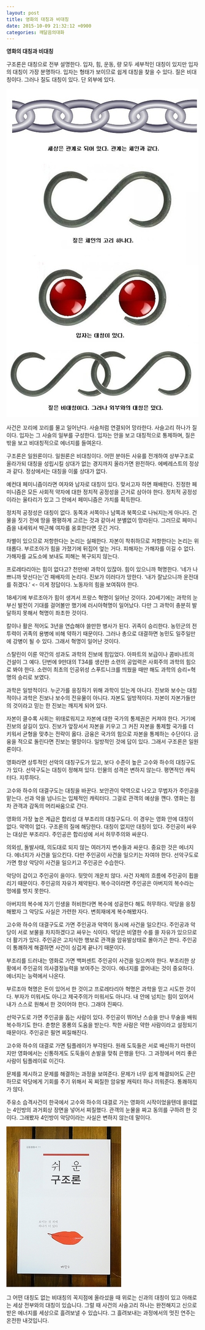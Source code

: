 ```yaml
---
layout: post
title: 영화의 대칭과 비대칭
date: 2015-10-09 21:32:12 +0900
categories: 깨달음의대화
---
```

  


  



      
**영화의 대칭과 비대칭** 

  


구조론은 대칭으로 전부 설명한다. 입자, 힘, 운동, 량 모두 세부적인 대칭이 있지만 입자의 대칭이 가장 분명하다. 입자는 형태가 보이므로 쉽게 대칭을 찾을 수 있다. 질은 비대칭이다. 그러나 질도 대칭이 있다. 단 외부에 있다. 

  




<img width="502" height="858" alt="39.jpg" src="files/attach/images/198/463/628/39.jpg" /> 

  


사건은 꼬리에 꼬리를 물고 일어난다. 사슬처럼 연결되어 망라한다. 사슬고리 하나가 질이다. 입자는 그 사슬의 일부를 구성한다. 입자는 안을 보고 대칭적으로 통제하며, 질은 밖을 보고 비대칭적으로 에너지를 들여온다. 

  


구조론은 일원론이다. 일원론은 비대칭이다. 어떤 분야든 사유를 전개하여 상부구조로 올라가되 대칭을 성립시킬 상대가 없는 경지까지 올라가면 완전하다. 에베레스트의 정상과 같다. 정상에서는 대칭을 이룰 상대가 없다. 

  


예컨대 페미니즘이라면 여자와 남자로 대칭이 있다. 맞서고자 하면 패배한다. 진정한 페미니즘은 모든 사회적 약자에 대한 정치적 공정성을 근거로 삼아야 한다. 정치적 공정성이라는 울타리가 있고 그 안에서 페미니즘은 가치를 획득한다. 

  


정치적 공정성은 대칭이 없다. 동쪽과 서쪽이나 남쪽과 북쪽으로 나눠지는게 아니다. 건물을 짓기 전에 땅을 평평하게 고르는 것과 같아서 분별없이 망라된다. 그러므로 페미니즘을 내세워서 박근혜 여자를 옹호한다면 웃긴 거다. 

  


차별이 있으므로 저항한다는 논리는 실패한다. 자본이 착취하므로 저항한다는 논리는 위태롭다. 부르조아가 힘을 가졌기에 뒤집어 엎는 거다. 피해자는 가해자를 이길 수 없다. 가해자를 교도소에 보내도 피해는 복구되지 않는다. 

  


프로레타리아는 힘이 없다고? 천만에! 과학이 있잖아. 힘이 있으니까 혁명한다. ‘네가 나쁘니까 맞선다는’건 패배자의 논리다. 진보가 이러다가 망한다. ‘내가 잘났으니까 운전대를 쥐겠다.’ <- 이게 정답이다. 노동자의 힘을 보여줘야 한다. 

  


18세기에 부르조아가 힘이 생겨서 프랑스 혁명이 일어난 것이다. 20세기에는 과학의 눈부신 발전이 기대를 걸어볼만 했기에 러시아혁명이 일어났다. 다만 그 과학이 충분히 발달하지 못해서 혁명이 좌초한 것이다. 

  


칼이나 활은 적어도 3년을 연습해야 쓸만한 병사가 된다. 귀족이 승리한다. 농민군의 전투력이 귀족의 용병에 비해 약하기 때문이다. 그러나 총으로 대결하면 농민도 일주일만에 강병이 될 수 있다. 그래서 혁명이 일어난 것이다. 

  


스탈린이 이룬 약간의 성과도 과학의 진보에 힘입었다. 아파트의 보급이나 콤비나트의 건설이 그 예다. 단번에 9만대의 T34를 생산한 소련의 공업력은 사회주의 과학의 힘으로 봐야 한다. 소련이 최초의 인공위성 스푸트니크를 띄웠을 때만 해도 과학의 승리=혁명의 승리로 보였다. 

  


과학은 일방적이다. 누군가를 응징하기 위해 과학이 있는게 아니다. 진보와 보수는 대칭적이나 과학은 진보나 보수의 전유물이 아니다. 자본도 일방적이다. 자본이 자본가들만의 것이라고 믿는 한 진보는 깨지게 되어 있다. 

  


자본이 클수록 사회는 위태로워지고 자본에 대한 국가의 통제권은 커져야 한다. 거기에 진보의 살길이 있다. 진보가 앞장서서 자본을 키우고 그 커진 자본을 통제할 국가를 더 키워서 균형을 맞추는 전략이 옳다. 금융은 국가의 힘으로 자본을 통제하는 수단이다. 금융을 적으로 돌린다면 진보는 멸망이다. 일방적인 것에 답이 있다. 그래서 구조론은 일원론이다. 

  


영화라면 상투적인 선악의 대칭구도가 있고, 보다 수준이 높은 고수와 하수의 대칭구도가 있다. 선악구도는 대칭이 정해져 있다. 인물의 성격은 변하지 않는다. 평면적인 캐릭터다. 지루하다. 

  


고수와 하수의 대결구도는 대칭을 바꾼다. 보안관이 악역으로 나오고 무법자가 주인공을 맡는다. 선과 악을 넘나드는 입체적인 캐릭터다. 그걸로 관객의 예상을 깬다. 영화는 점차 관객과 감독의 머리싸움으로 간다. 

  


영화의 가장 높은 계급은 합리성 대 부조리의 대칭구도다. 이 경우는 영화 안에 대칭이 없다. 악역이 없다. 구조론의 질에 해당한다. 대칭이 없지만 대칭이 있다. 주인공이 싸우는 대상은 부조리다. 주인공은 합리성에 서서 허무주의와 싸운다. 

  


의외성, 돌발사태, 의도대로 되지 않는 여러가지 변수들과 싸운다. 중요한 것은 에너지다. 에너지가 사건을 일으킨다. 다만 주인공이 사건을 일으키는 자여야 한다. 선악구도로 가면 항상 악당이 사건을 일으키고 주인공은 수습한다. 

  


악당이 갑이고 주인공이 을이다. 뒷맛이 개운치 않다. 사건 자체의 흐름에 주인공이 휩쓸리기 때문이다. 주인공의 자유가 제약된다. 복수극이라면 주인공은 아버지의 복수라는 멍에를 벗지 못한다. 

  


아버지의 복수에 자기 인생을 허비한다면 복수에 성공한다 해도 허무하다. 악당을 응징해봤자 그 악당도 사실은 가련한 자다. 변희재에게 복수해봤자다. 

  


고수와 하수의 대결구도로 가면 주인공과 악역이 동시에 사건을 일으킨다. 주인공과 악당이 서로 보물을 차지하겠다고 싸우는 식이다. 악당은 비열한 수를 쓸 자유가 있으므로 더 활기가 있다. 주인공은 고지식한 행보로 관객을 암유발상태로 몰아가곤 한다. 주인공이 통쾌하게 해결하면 사건이 싱겁게 끝나기 때문이다. 

  


부조리를 드러내는 영화로 가면 백퍼센트 주인공이 사건을 일으켜야 한다. 부조리한 상황에서 주인공의 의사결정능력을 보여주는 것이다. 에너지를 끌어내는 것이 중요하다. 에너지는 능력에서 나온다. 

  


부르조아 혁명은 돈이 있어서 한 것이고 프로레타리아 혁명은 과학을 믿고 시도한 것이다. 부자가 미워서도 아니고 제국주의가 미워서도 아니다. 내 안에 넘치는 힘이 있어서 내가 스스로 원해서 한 것이어야 한다. 그래야 진짜다. 

  


선악구도로 가면 주인공을 돕는 사람이 있다. 주인공이 뛰어난 스승을 만나 무술을 배워 복수하기도 한다. 춘향은 몽룡의 도움을 받는다. 착한 사람은 약한 사람이라고 설정되기 때문이다. 주인공은 필연 찌질해진다.

  


고수와 하수의 대결로 가면 팀플레이가 부각된다. 원래 도둑들은 서로 배신하기 마련이지만 영화에서는 신통하게도 도둑들이 손발을 맞춰 은행을 턴다. 그 과정에서 머리 좋은 사람이 팀플레이로 이긴다. 

  


문제를 제시하고 문제를 해결하는 과정을 보여준다. 문제가 너무 쉽게 해결되어도 곤란하므로 악당에게 기회를 주기 위해서 꼭 찌질한 암유발 캐릭터 하나 끼워준다. 통쾌하지가 않다. 

  


주유소 습격사건이 한국에서 고수와 하수의 대결로 가는 영화의 시작이었을텐데 쓸데없는 4인방의 과거회상 장면을 넣어서 찌질했다. 관객의 눈물을 짜고 동의를 구하려 한 것이다. 그래봤자 4인방이 악당이라는 사실은 변하지 않는데 말이다. 

  


  



 
<img width="300" height="419" alt="DSC01488.JPG" src="files/attach/images/198/463/628/DSC01488.JPG" /> 

  


그 어떤 대칭도 없는 비대칭의 꼭지점에 올라섰을 때 위로는 신과의 대칭이 있고 아래로는 세상 전부와의 대칭이 있습니다. 그럴 때 사건의 사슬고리 하나는 완전해지고 신으로 받은 에너지를 세상으로 흘려보낼 수 있습니다. 그 흘려보내는 과정에서의 멋진 연주는 온전한 내것입니다.